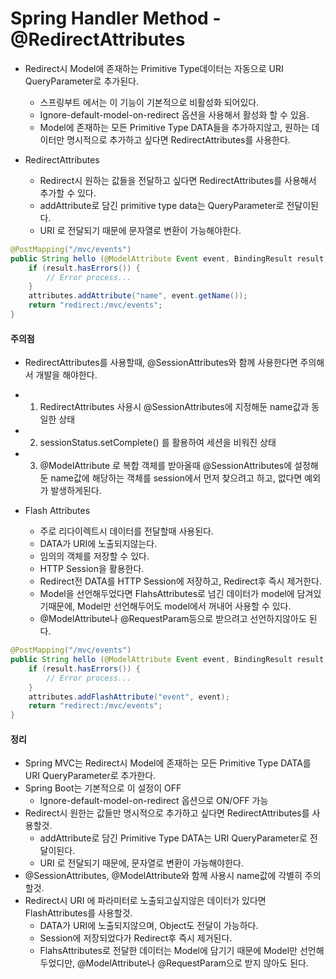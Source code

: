 # Spring Handler Method - @RedirectAttributes
- Redirect시 Model에 존재하는 Primitive Type데이터는 자동으로 URI QueryParameter로 추가된다.
    - 스프링부트 에서는 이 기능이 기본적으로 비활성화 되어있다.
    - Ignore-default-model-on-redirect 옵션을 사용해서 활성화 할 수 있음.
    - Model에 존재하는 모든 Primitive Type DATA들을 추가하지않고, 원하는 데이터만 명시적으로 추가하고 싶다면 RedirectAttributes를 사용한다.

- RedirectAttributes
    - Redirect시 원하는 값들을 전달하고 싶다면 RedirectAttributes를 사용해서 추가할 수 있다.
    - addAttribute로 담긴 primitive type data는 QueryParameter로 전달이된다.
    - URI 로 전달되기 때문에 문자열로 변환이 가능해야한다.
```java
@PostMapping("/mvc/events")
public String hello (@ModelAttribute Event event, BindingResult result, RedirectAttributes attributes) {
    if (result.hasErrors()) {
        // Error process...
    }
    attributes.addAttribute("name", event.getName());
    return "redirect:/mvc/events";
}
```

#### 주의점
- RedirectAttributes를 사용할때, @SessionAttributes와 함께 사용한다면 주의해서 개발을 해야한다.
- 1. RedirectAttributes 사용시 @SessionAttributes에 지정해둔 name값과 동일한 상태
- 2. sessionStatus.setComplete() 를 활용하여 세션을 비워진 상태
- 3. @ModelAttribute 로 복합 객체를 받아올때 @SessionAttributes에 설정해둔 name값에 해당하는 객체를 session에서 먼저 찾으려고 하고, 없다면 예외가 발생하게된다.

- Flash Attributes
    - 주로 리다이렉트시 데이터를 전달할때 사용된다.
    - DATA가 URI에 노출되지않는다.
    - 임의의 객체를 저장할 수 있다.
    - HTTP Session을 활용한다.
    - Redirect전 DATA를 HTTP Session에 저장하고, Redirect후 즉시 제거한다.
    - Model을 선언해두었다면 FlahsAttributes로 넘긴 데이터가 model에 담겨있기때문에, Model만 선언해두어도 model에서 꺼내어 사용할 수 있다.
    - @ModelAttribute나 @RequestParam등으로 받으려고 선언하지않아도 된다.

```java
@PostMapping("/mvc/events")
public String hello (@ModelAttribute Event event, BindingResult result, RedirectAttributes attributes) {
    if (result.hasErrors()) {
        // Error process...
    }
    attributes.addFlashAttribute("event", event);
    return "redirect:/mvc/events";
}
```

#### 정리
- Spring MVC는 Redirect시 Model에 존재하는 모든 Primitive Type DATA를 URI QueryParameter로 추가한다.
- Spring Boot는 기본적으로 이 설정이 OFF
    - Ignore-default-model-on-redirect 옵션으로 ON/OFF 가능
- Redirect시 원한는 값들만 명시적으로 추가하고 싶다면 RedirectAttributes를 사용할것.
    - addAttribute로 담긴 Primitive Type DATA는 URI QueryParameter로 전달이된다.
    - URI 로 전달되기 때문에, 문자열로 변환이 가능해야한다.
- @SessionAttributes, @ModelAttribute와 함께 사용시 name값에 각별히 주의할것.
- Redirect시 URI 에 파라미터로 노출되고싶지않은 데이터가 있다면 FlashAttributes를 사용할것.
    - DATA가 URI에 노출되지않으며, Object도 전달이 가능하다.
    - Session에 저장되었다가 Redirect후 즉시 제거된다.
    - FlahsAttributes로 전달한 데이터는 Model에 담기기 때문에 Model만 선언해두었디만, @ModelAttribute나 @RequestParam으로 받지 않아도 된다.

